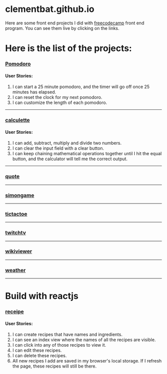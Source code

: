 # clementbat.github.io

Here are some front end projects I did with [freecodecamp](https://freecodecamp.org) front end program. You can see them live by clicking on the links.

# Here is the list of the projects:

### [Pomodoro](https://clementbat.github.io/Pomodoro/index.html)

#### User Stories:
1. I can start a 25 minute pomodoro, and the timer will go off once 25 minutes has elapsed.
1. I can reset the clock for my next pomodoro.
1. I can customize the length of each pomodoro.

----
### [calculette](https://clementbat.github.io/calculette/index.html)
#### User Stories:
1. I can add, subtract, multiply and divide two numbers.
1. I can clear the input field with a clear button.
1. I can keep chaining mathematical operations together until I hit the equal button, and the calculator will tell me the correct output.

---
### [quote](https://clementbat.github.io/quote/index.html)
------
### [simongame](https://clementbat.github.io/simongame/index.html)
------
### [tictactoe](https://clementbat.github.io/tictactoe/index.html)
------
### [twitchtv](https://clementbat.github.io/twitchtv/index.html)
------
### [wikiviewer](https://clementbat.github.io/wikiviewer/index.html)
------
### [weather](https://clementbat.github.io/weather/index.html)
------



# Build with reactjs

### [receipe](https://clementbat.github.io/receipe/index.html)

#### User Stories:
1. I can create recipes that have names and ingredients.
1. I can see an index view where the names of all the recipes are visible.
1. I can click into any of those recipes to view it.
1. I can edit these recipes.
1. I can delete these recipes.
1. All new recipes I add are saved in my browser's local storage. If I refresh the page, these recipes will still be there.

